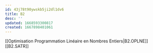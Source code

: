 ```yaml
---
id: 43j78t90ywskb5ji2dl1dv6
title: B2
desc: ''
updated: 1668593300817
created: 1667898401061
---
```


[[Optimisation Programmation Linéaire en Nombres Entiers|B2.OPLNE]]
[[B2.SATR]]